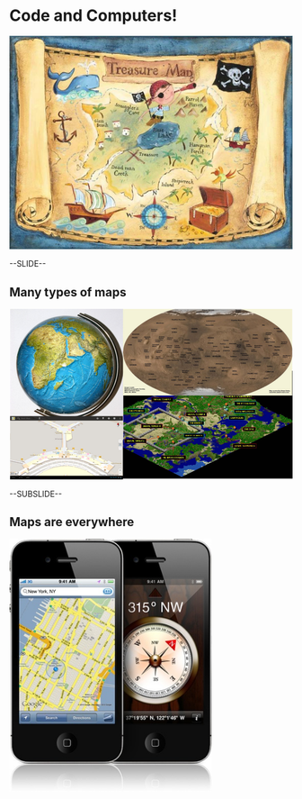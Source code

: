 <!------------------------------------------------------------>
<!-- Topic: xxx -->

<h1>Code and Computers!</h1>
<img src="images/treasure-map.jpg" style="max-height: 450px;">

<!------------------------------------------------------------>
--SLIDE--
<!-- Topic: Overview -->

<h2><b>Many</b> types of maps</h2>
<img src="images/types.jpg" style="max-height: 450px;">

--SUBSLIDE--

<h2>Maps are <b>everywhere</b></h2>
<img src="images/maps_compass.jpg" style="max-height: 450px;">

